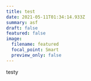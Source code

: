 ```yaml
---
title: test
date: 2021-05-11T01:34:14.933Z
summary: asf
draft: false
featured: false
image:
  filename: featured
  focal_point: Smart
  preview_only: false
---
```

testy